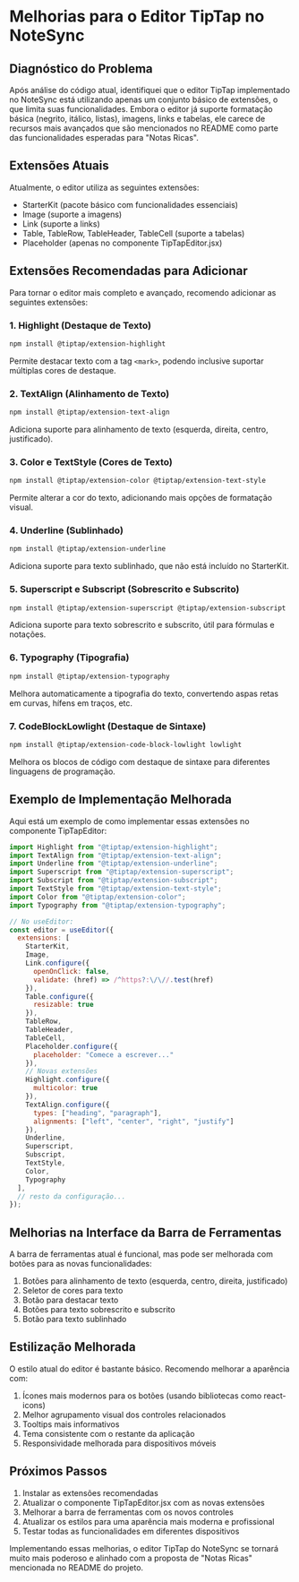# Melhorias para o Editor TipTap no NoteSync

## Diagnóstico do Problema

Após análise do código atual, identifiquei que o editor TipTap implementado no NoteSync está utilizando apenas um conjunto básico de extensões, o que limita suas funcionalidades. Embora o editor já suporte formatação básica (negrito, itálico, listas), imagens, links e tabelas, ele carece de recursos mais avançados que são mencionados no README como parte das funcionalidades esperadas para "Notas Ricas".

## Extensões Atuais

Atualmente, o editor utiliza as seguintes extensões:

- StarterKit (pacote básico com funcionalidades essenciais)
- Image (suporte a imagens)
- Link (suporte a links)
- Table, TableRow, TableHeader, TableCell (suporte a tabelas)
- Placeholder (apenas no componente TipTapEditor.jsx)

## Extensões Recomendadas para Adicionar

Para tornar o editor mais completo e avançado, recomendo adicionar as seguintes extensões:

### 1. Highlight (Destaque de Texto)

```bash
npm install @tiptap/extension-highlight
```

Permite destacar texto com a tag `<mark>`, podendo inclusive suportar múltiplas cores de destaque.

### 2. TextAlign (Alinhamento de Texto)

```bash
npm install @tiptap/extension-text-align
```

Adiciona suporte para alinhamento de texto (esquerda, direita, centro, justificado).

### 3. Color e TextStyle (Cores de Texto)

```bash
npm install @tiptap/extension-color @tiptap/extension-text-style
```

Permite alterar a cor do texto, adicionando mais opções de formatação visual.

### 4. Underline (Sublinhado)

```bash
npm install @tiptap/extension-underline
```

Adiciona suporte para texto sublinhado, que não está incluído no StarterKit.

### 5. Superscript e Subscript (Sobrescrito e Subscrito)

```bash
npm install @tiptap/extension-superscript @tiptap/extension-subscript
```

Adiciona suporte para texto sobrescrito e subscrito, útil para fórmulas e notações.

### 6. Typography (Tipografia)

```bash
npm install @tiptap/extension-typography
```

Melhora automaticamente a tipografia do texto, convertendo aspas retas em curvas, hífens em traços, etc.

### 7. CodeBlockLowlight (Destaque de Sintaxe)

```bash
npm install @tiptap/extension-code-block-lowlight lowlight
```

Melhora os blocos de código com destaque de sintaxe para diferentes linguagens de programação.

## Exemplo de Implementação Melhorada

Aqui está um exemplo de como implementar essas extensões no componente TipTapEditor:

```jsx
import Highlight from "@tiptap/extension-highlight";
import TextAlign from "@tiptap/extension-text-align";
import Underline from "@tiptap/extension-underline";
import Superscript from "@tiptap/extension-superscript";
import Subscript from "@tiptap/extension-subscript";
import TextStyle from "@tiptap/extension-text-style";
import Color from "@tiptap/extension-color";
import Typography from "@tiptap/extension-typography";

// No useEditor:
const editor = useEditor({
  extensions: [
    StarterKit,
    Image,
    Link.configure({
      openOnClick: false,
      validate: (href) => /^https?:\/\//.test(href)
    }),
    Table.configure({
      resizable: true
    }),
    TableRow,
    TableHeader,
    TableCell,
    Placeholder.configure({
      placeholder: "Comece a escrever..."
    }),
    // Novas extensões
    Highlight.configure({
      multicolor: true
    }),
    TextAlign.configure({
      types: ["heading", "paragraph"],
      alignments: ["left", "center", "right", "justify"]
    }),
    Underline,
    Superscript,
    Subscript,
    TextStyle,
    Color,
    Typography
  ],
  // resto da configuração...
});
```

## Melhorias na Interface da Barra de Ferramentas

A barra de ferramentas atual é funcional, mas pode ser melhorada com botões para as novas funcionalidades:

1. Botões para alinhamento de texto (esquerda, centro, direita, justificado)
2. Seletor de cores para texto
3. Botão para destacar texto
4. Botões para texto sobrescrito e subscrito
5. Botão para texto sublinhado

## Estilização Melhorada

O estilo atual do editor é bastante básico. Recomendo melhorar a aparência com:

1. Ícones mais modernos para os botões (usando bibliotecas como react-icons)
2. Melhor agrupamento visual dos controles relacionados
3. Tooltips mais informativos
4. Tema consistente com o restante da aplicação
5. Responsividade melhorada para dispositivos móveis

## Próximos Passos

1. Instalar as extensões recomendadas
2. Atualizar o componente TipTapEditor.jsx com as novas extensões
3. Melhorar a barra de ferramentas com os novos controles
4. Atualizar os estilos para uma aparência mais moderna e profissional
5. Testar todas as funcionalidades em diferentes dispositivos

Implementando essas melhorias, o editor TipTap do NoteSync se tornará muito mais poderoso e alinhado com a proposta de "Notas Ricas" mencionada no README do projeto.
